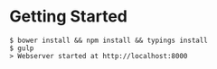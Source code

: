 # Getting Started

```
$ bower install && npm install && typings install
$ gulp
> Webserver started at http://localhost:8000
```
